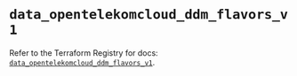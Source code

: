 # `data_opentelekomcloud_ddm_flavors_v1`

Refer to the Terraform Registry for docs: [`data_opentelekomcloud_ddm_flavors_v1`](https://registry.terraform.io/providers/opentelekomcloud/opentelekomcloud/1.36.39/docs/data-sources/ddm_flavors_v1).
